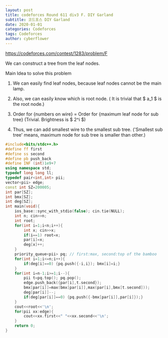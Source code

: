 ```yaml
---
layout: post
title: codeforces Round 611 div3 F. DIY Garland
subtitle: 코드포스 DIY Garland
date: 2020-01-01
categories: Codeforces
tags: Codeforces
author: cyberflower
---
```


<https://codeforces.com/contest/1283/problem/F>

We can construct a tree from the leaf nodes.  

Main Idea to solve this problem
1. We can easily find leaf nodes, because leaf nodes cannot be the main lamp.

2. Also, we can easily know which is root node. ( It is trivial that $ a_1 $ is the root node.)

3. Order for {numbers on wire} = Order for {maximum leaf node for sub tree} (Trivial. Brightness is $ 2^i $)

4. Thus, we can add smallest wire to the smallest sub tree. ('Smallest sub tree' means, maximum node for sub tree is smaller than other.)

```cpp
#include<bits/stdc++.h>
#define ff first
#define ss second
#define pb push_back
#define INF (int)1e9+7
using namespace std;
typedef long long ll;
typedef pair<int,int> pii;
vector<pii> edge;
const int SZ=200005;
int par[SZ];
int bmx[SZ];
int deg[SZ];
int main(void){
    ios_base::sync_with_stdio(false); cin.tie(NULL);
    int n; cin>>n;
    int root;
    for(int i=1;i<n;i++){
        int x; cin>>x;
        if(i==1) root=x;
        par[i]=x;
        deg[x]++;
    }
    priority_queue<pii> pq; // first:max, second:top of the bamboo
    for(int i=1;i<=n;i++){
        if(deg[i]==0) {pq.push({-i,i}); bmx[i]=i;}
    }
    for(int i=n-1;i>=1;i--){
        pii t=pq.top(); pq.pop();
        edge.push_back({par[i],t.second});
        bmx[par[i]]=max(bmx[par[i]],max(par[i],bmx[t.second]));
        deg[par[i]]--;
        if(deg[par[i]]==0) {pq.push({-bmx[par[i]],par[i]});}
    }
    cout<<root<<'\n';
    for(pii xx:edge){
        cout<<xx.first<<" "<<xx.second<<'\n';
    }
    return 0;
}
```

